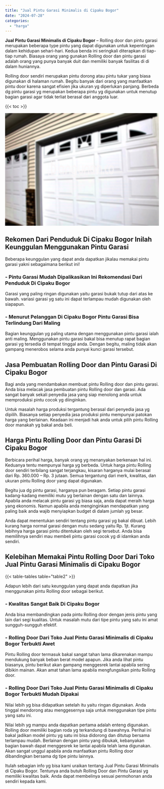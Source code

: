 ```yaml
---
title: "Jual Pintu Garasi Minimalis di Cipaku Bogor"
date: "2024-07-28"
categories: 
  - "harga"
---
```


**Jual Pintu Garasi Minimalis di Cipaku Bogor** – Rolling door dan pintu garasi merupakan beberapa type pintu yang dapat digunakan untuk kepentingan dalam kehidupan sehari-hari. Kedua benda ini seringkali diterapkan di tiap-tiap rumah. Biasaya orang yang gunakan Rolling door dan pintu garasi adalah orang yang punya banyak duit dan memiliki banyak fasilitas di di dalam huniannya.

Rolling door sendiri merupakan pintu dorong atau pintu tukar yang biasa digunakan di halaman rumah. Begitu banyak dari orang yang manfaatkan pintu door karena sangat efisien jika ukuran yg diperlukan panjang. Berbeda dg pintu garasi yg merupakan beberapa pintu yg digunakan untuk menutup bagian garasi agar tidak terliat berasal dari anggota luar.

{{< toc >}}

![Jual Pintu Garasi Minimalis di Cipaku Bogor](/images/pintu-garasi-42.png)

## Rekomen Dari Penduduk Di Cipaku Bogor Inilah Keunggulan Menggunakan Pintu Garasi

Beberapa keunggulan yang dapat anda dapatkan jikalau memakai pintu garasi yakni sebagaimana berikut ini!

### \- Pintu Garasi Mudah Dipalikasikan Ini Rekomendasi Dari Penduduk Di Cipaku Bogor

Garasi yang paling ringan digunakan yaitu garasi bukak tutup dari atas ke bawah. variasi garasi yg satu ini dapat terlampau mudah digunakan oleh siapapun.

### \- Menurut Pelanggan Di Cipaku Bogor Pintu Garasi Bisa Terlindung Dari Maling

Bagian keunggulan yg paling utama dengan menggunakan pintu garasi ialah anti maling. Menggunakan pintu garasi bakal bisa menutup rapat bagian garasi yg tersedia di tempat tinggal anda. Dengan begitu, maling tidak akan gampang menerobos selama anda punyai kunci garasi tersebut.

## Jasa Pembuatan Rolling Door dan Pintu Garasi Di Cipaku Bogor

Bagi anda yang mendambakan membuat pintu Rolling door dan pintu garasi. Anda bisa melacak jasa pembuatan pintu Rolling door dan garasi. Ada sangat banyak sekali penyedia jasa yang siap menolong anda untuk memproduksi pintu cocok yg diinginkan.

Untuk masalah harga produksi tergantung berasal dari penyedia jasa yg dipilih. Biasanya setiap penyedia jasa produksi pintu mempunyai patokan harga yang berlainan. Keadaan ini menjadi hak anda untuk pilih pintu Rolling door manakah yg bakal anda beli.

## Harga Pintu Rolling Door dan Pintu Garasi Di Cipaku Bogor

Berbicara perihal harga, banyak orang yg menanyakan berkenaan hal ini. Keduanya tentu mempunyai harga yg berbeda. Untuk harga pintu Rolling door sendiri terbilang sangat terjangkau, kisaran harganya mulai berasal dari Rp. 360.000 – Rp. 3 jutaan. Semua tergantung dari merk, kwalitas, dan ukuran pintu Rolling door yang dapat digunakan.

Begitu jua dg pintu garasi, harganya pun beragam. Setiap pintu garasi kadang-kadang memiliki mutu yg berlainan dengan satu dan lainnya. Apabila anda melacak pintu garasi yg biasa saja, anda dapat meraih harga yang ekonomis. Namun apabila anda menginginkan mendapatkan yang paling baik anda wajib menyiapkan budget di dalam jumlah yg besar.

Anda dapat menentukan sendiri tentang pintu garasi yg bakal dibuat. Lebih kurang harga normal garasi dengan mutu sedang yaitu Rp. 1jt. Kurang lebihnya harga garasi pintu ditentukan oleh segi tersebut. Anda bisa memilihnya sendiri mau membeli pintu garasi cocok yg di idamkan anda sendiri.

## Kelebihan Memakai Pintu Rolling Door Dari Toko Jual Pintu Garasi Minimalis di Cipaku Bogor

{{< table-tables table="table2" >}}

Adapun lebih dari satu keunggulan yang dapat anda dapatkan jika menggunakan pintu Rolling door sebagai berikut.

### \- Kwalitas Sangat Baik Di Cipaku Bogor

Anda bisa membandingkan pada pintu Rolling door dengan jenis pintu yang lain dari segi kualitas. Untuk masalah mutu dari tipe pintu yang satu ini amat sungguh-sungguh efektif.

### \- Rolling Door Dari Toko Jual Pintu Garasi Minimalis di Cipaku Bogor Terbukti Awet

Pintu Rolling door termasuk bakal sangat tahan lama dikarenakan mampu mendukung banyak beban berat model apapun. Jika anda lihat pintu biasanya, pintu berikut akan gampang menggesrek lantai apabila sering dibikin mainan. Akan amat tahan lama apabila mengfungsikan pintu Rolling door.

### \- Rolling Door Dari Toko Jual Pintu Garasi Minimalis di Cipaku Bogor Terbukti Mudah Dipakai

Nilai lebih yg bisa didapatkan setelah itu yaitu ringan digunakan. Anda tinggal mendorong atau menggesernya saja untuk menggunakan tipe pintu yang satu ini.

Nilai lebih yg mampu anda dapatkan pertama adalah enteng digunakan. Rolling door memiliki bagian roda yg terkandung di bawahnya. Perihal ini bakal jadikan model pintu yg satu ini bisa didorong dan ditutup bersama terlampau mudah. Berlainan dengan pintu yang dibukak, kebanyakan bagian bawah dapat menggesrek ke lantai apabila telah lama digunakan. Akan sangat unggul apabila anda manfaatkan pintu Rolling door dibandingkan bersama dg tipe pintu lainnya.

Itulah sebagian info yg bisa kami uraikan tentang Jual Pintu Garasi Minimalis di Cipaku Bogor. Tentunya anda butuh Rolling Door dan Pintu Garasi yg memiliki kwalitas baik. Anda dapat membelinya sesuai permohonan anda sendiri kepada kami.
